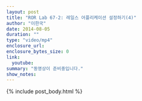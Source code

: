 ```yaml
---
layout: post
title: "ROR Lab 67-2: 레일스 어플리케이션 설정하기(4)"
author: "이한국"
date: 2014-08-05
duration: ""
type: "video/mp4"
enclosure_url: 
enclosure_bytes_size: 0
link:
  youtube: 
summary: "동영상이 준비중입니다."
show_notes:
---
```


{% include post_body.html %}
